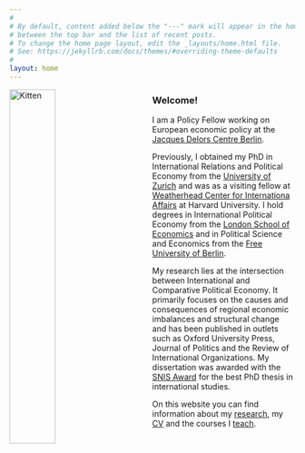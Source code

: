 ```yaml
---
#
# By default, content added below the "---" mark will appear in the home page
# between the top bar and the list of recent posts.
# To change the home page layout, edit the _layouts/home.html file.
# See: https://jekyllrb.com/docs/themes/#overriding-theme-defaults
#
layout: home
---
```

<img src="assets/Nils_WP.png" alt="Kitten"
	title="" width="40%" height="40%"  
	style="float: left; padding-right: 50px;"/>


### Welcome!
I am a Policy Fellow working on European economic policy at the [Jacques Delors Centre Berlin](https://www.delorscentre.eu). 

Previously, I obtained my PhD in International Relations and Political Economy from the [University of Zurich](https://www.ipz.uzh.ch) and was as a visiting fellow at [Weatherhead Center for Internationa Affairs](https://wcfia.harvard.edu) at Harvard University. I hold degrees in International Political Economy from the [London School of Economics](http://www.lse.ac.uk) and in Political Science and Economics from the [Free University of Berlin](https://www.polsoz.fu-berlin.de/en/polwiss/index.html).

My research lies at the intersection between International and Comparative Political Economy. It primarily focuses on the causes and consequences of regional economic imbalances and structural change and has been published in outlets such as Oxford University Press, Journal of Politics and the Review of International Organizations. My dissertation was awarded with the [SNIS Award](https://snis.ch/awards/the-politics-of-too-much-essays-on-the-emergence-and-persistence-of-current-account-surpluses/) for the best PhD thesis in international studies. 

On this website you can find information about my [research](/research),  my [CV](/cv) and the courses I  [teach](/teaching).
